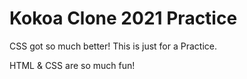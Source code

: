 # Kokoa Clone 2021 Practice

CSS got so much better!
This is just for a Practice.

HTML & CSS are so much fun!

